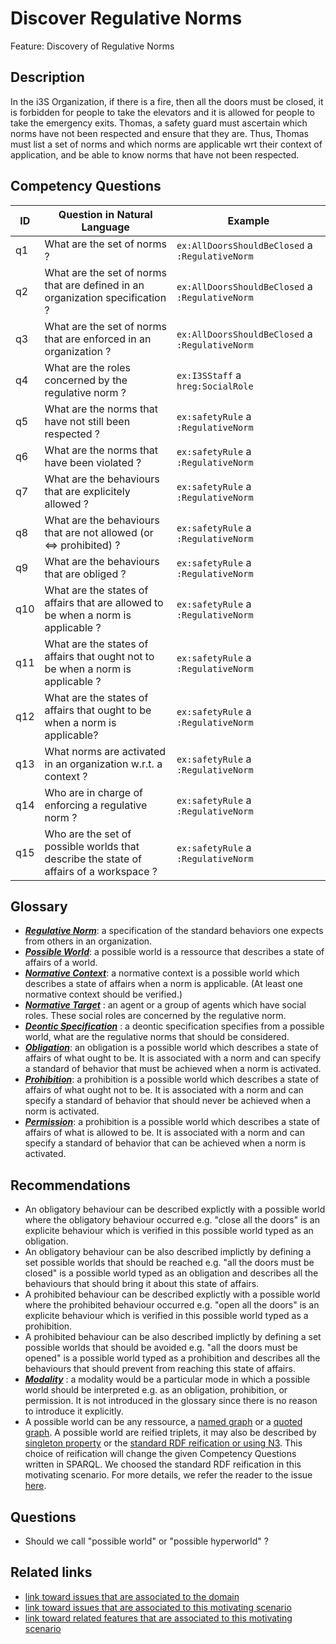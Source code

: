 # Discover Regulative Norms
Feature: Discovery of Regulative Norms

## Description

In the i3S Organization, if there is a fire, then all the doors must be closed, it is forbidden for people to take the elevators and it is allowed for people to take the emergency exits. Thomas, a safety guard must ascertain which norms have not been respected and ensure that they are. Thus, Thomas must list a set of norms and which norms are applicable wrt their context of application, and be able to know norms that have not been respected. 

## Competency Questions


| ID | Question in Natural Language | Example                                                                                                                                   |
|----|------------------------------|-------------------------------------------------------------------------------------------------------------------------------------------|
| q1 | What are the set of norms ?           |  `ex:AllDoorsShouldBeClosed` a `:RegulativeNorm`                                                    |
| q2 | What are the set of norms that are defined in an organization specification ?  |  `ex:AllDoorsShouldBeClosed` a `:RegulativeNorm`                                                    |
| q3  | What are the set of norms that are enforced in an organization ?  |  `ex:AllDoorsShouldBeClosed` a `:RegulativeNorm`                                                    |
| q4 | What are the roles concerned by the regulative norm ?             | `ex:I3SStaff` a `hreg:SocialRole`                                                  |
| q5 | What are the norms that have not still been respected ?        | `ex:safetyRule` a `:RegulativeNorm`  |
| q6  | What are the norms that have been violated ?        | `ex:safetyRule` a `:RegulativeNorm`  |
| q7  | What are the behaviours that are explicitely allowed ?        | `ex:safetyRule` a `:RegulativeNorm`  |
| q8  | What are the behaviours that are not allowed (or <=> prohibited) ?        | `ex:safetyRule` a `:RegulativeNorm`  |
| q9 | What are the behaviours that are obliged ?        | `ex:safetyRule` a `:RegulativeNorm`  |
| q10 | What are the states of affairs that are allowed to be when a norm is applicable ?        | `ex:safetyRule` a `:RegulativeNorm`  |
| q11  | What are the states of affairs that ought not to be when a norm is applicable ?        | `ex:safetyRule` a `:RegulativeNorm`  |
| q12  | What are the states of affairs that ought to be when a norm is applicable?        | `ex:safetyRule` a `:RegulativeNorm`  |
| q13 | What norms are activated in an organization w.r.t. a context ?                  | `ex:safetyRule` a `:RegulativeNorm`                  |
| q14 | Who are in charge of enforcing a regulative norm ?                  | `ex:safetyRule` a `:RegulativeNorm`                  |
| q15 | Who are the set of possible worlds that describe the state of affairs of a workspace ?                  | `ex:safetyRule` a `:RegulativeNorm`                  |


## Glossary

* [**_Regulative Norm_**](https://purl.org/hmas/regulation#Norm): a specification of the standard behaviors one expects from others in an organization. 
* [**_Possible World_**](https://purl.org/hmas/regulation#PossibleWorld): a possible world is a ressource that describes a state of affairs of a world.
* [**_Normative Context_**](https://purl.org/hmas/regulation#NormativeContext):  a normative context is a possible world which describes a state of affairs when a norm is applicable. (At least one normative context should be verified.)
* [**_Normative Target_**](https://purl.org/hmas/regulation#NormativeTarget) :  an agent or a group of agents which have social roles. These social roles are concerned by the regulative norm. 
* [**_Deontic Specification_**](https://purl.org/hmas/regulation#NormativeModality) :  a deontic specification specifies from a possible world, what are the regulative norms that should be considered.
* [**_Obligation_**](https://purl.org/hmas/regulation#Obligation):  an obligation is a possible world which describes a state of affairs of what ought to be. It is associated with a norm and can specify a standard of behavior that must be achieved when a norm is activated. 
* [**_Prohibition_**](https://purl.org/hmas/regulation#Prohibition): a prohibition is a possible world which describes a state of affairs of what ought not to be. It is associated with a norm and can specify a standard of behavior that should never be achieved when a norm is activated. 
* [**_Permission_**](https://purl.org/hmas/regulation#Permission):  a prohibition is a possible world which describes a state of affairs of what is allowed to be. It is associated with a norm and can specify a standard of behavior that can be achieved when a norm is activated.  


## Recommendations

* An obligatory behaviour can be described explictly with a possible world where the obligatory behaviour occurred e.g. "close all the doors" is an explicite behaviour which is verified in this possible world typed as an obligation.
* An obligatory behaviour can be also described implictly by defining a set possible worlds that should be reached e.g. "all the doors must be closed" is a possible world typed as an obligation and describes all the behaviours that should bring it about this state of affairs.
* A prohibited behaviour can be described explictly with a possible world where the prohibited behaviour occurred e.g. "open all the doors" is an explicite behaviour which is verified in this possible world typed as a prohibition.
* A prohibited behaviour can be also described implictly by defining a set possible worlds that should be avoided e.g. "all the doors must be opened" is a possible world typed as a prohibition and describes all the behaviours that should prevent from reaching this state of affairs.
* [**_Modality_**](https://purl.org/hmas/regulation#NormativeModality) :  a modality would be a particular mode in which a possible world should be interpreted e.g. as an obligation, prohibition, or permission. It is not introduced in the glossary since there is no reason to introduce it explicitly.
* A possible world can be any ressource, a [named graph](https://en.wikipedia.org/wiki/Named_graph) or a [quoted graph](https://w3c.github.io/rdf-star/cg-spec/editors_draft.html). A possible world are reified triplets, it may also be described by [singleton property](https://www.ncbi.nlm.nih.gov/pmc/articles/PMC4350149/) or the [standard RDF reification or using N3](https://www.w3.org/DesignIssues/Reify.html). This choice of reification will change the given Competency Questions written in SPARQL. We choosed the standard RDF reification in this motivating scenario. For more details, we refer the reader to the issue [here](https://github.com/HyperAgents/ns.hyperagents.org/issues/141).

## Questions

* Should we call "possible world" or "possible hyperworld" ? 

## Related links

* [link toward issues that are associated to the domain](https://github.com/HyperAgents/ns.hyperagents.org/issues?q=manufacturing+environment)
* [link toward issues that are associated to this motivating scenario](https://github.com/HyperAgents/ns.hyperagents.org/issues?q=safety+rules)
* [link toward related features that are associated to this motivating scenario](https://github.com/HyperAgents/ns.hyperagents.org/issues?q=norm)




